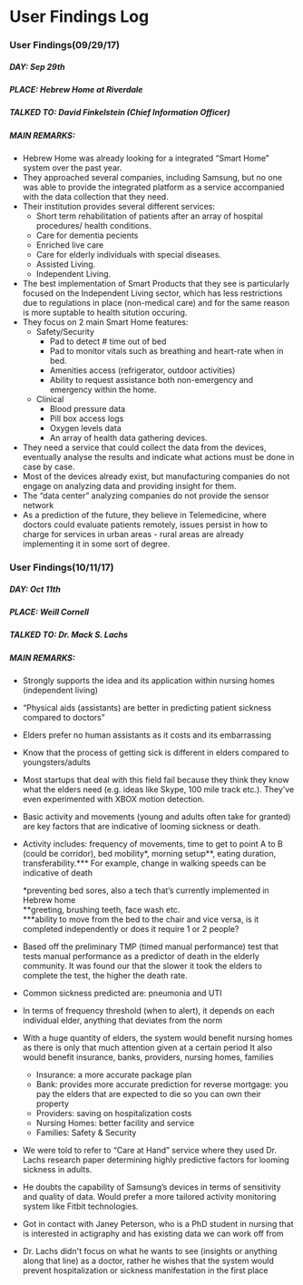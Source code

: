 # User Findings Log

### User Findings(09/29/17)

##### DAY: Sep 29th
##### PLACE: Hebrew Home at Riverdale
##### TALKED TO: David Finkelstein (Chief Information Officer)
##### MAIN REMARKS:
- Hebrew Home was already looking for a integrated “Smart Home” system over the past year.
- They approached several companies, including Samsung, but no one was able to provide the integrated platform as a service accompanied with the data collection that they need.
- Their institution provides several different services:
  - Short term rehabilitation of patients after an array of hospital procedures/ health conditions.
  - Care for dementia pecients
  - Enriched live care
  - Care for elderly individuals with special diseases.
  - Assisted Living.
  - Independent Living.
- The best implementation of Smart Products that they see is particularly focused on the Independent Living sector, which has less restrictions due to regulations in place (non-medical care) and for the same reason is more suptable to health sitution occuring.
- They focus on 2 main Smart Home features:
  - Safety/Security
    - Pad to detect # time out of bed
    - Pad to monitor vitals such as breathing and heart-rate when in bed.
    - Amenities access (refrigerator, outdoor activities)
    - Ability to request assistance both non-emergency and emergency within the home.
  - Clinical
    - Blood pressure data
    - Pill box access logs
    - Oxygen levels data
    - An array of health data gathering devices.
- They need a service that could collect the data from the devices, eventually analyse the results and indicate what actions must be done in case by case.
- Most of the devices already exist, but manufacturing companies do not engage on analyzing data and providing insight for them.
- The “data center” analyzing companies do not provide the sensor network
- As a prediction of the future, they believe in Telemedicine, where doctors could evaluate patients remotely, issues persist in how to charge for services in urban areas - rural areas are already implementing it in some sort of degree.

### User Findings(10/11/17)

##### DAY: Oct 11th
##### PLACE: Weill Cornell
##### TALKED TO: Dr. Mack S. Lachs
##### MAIN REMARKS:
 
- Strongly supports the idea and its application within nursing homes (independent living)

- “Physical aids (assistants) are better in predicting patient sickness compared to doctors”

- Elders prefer no human assistants as it costs and its embarrassing

- Know that the process of getting sick is different in elders compared to youngsters/adults

- Most startups that deal with this field fail because they think they know what the elders need (e.g. ideas like Skype, 100 mile track etc.). They’ve even experimented with XBOX motion detection.

- Basic activity and movements (young and adults often take for granted) are key factors that are indicative of looming sickness or death.
- Activity includes: frequency of movements, time to get to point A to B (could be corridor), bed mobility*, morning setup**, eating duration, transferability.*** For example, change in walking speeds can be indicative of death

  *preventing bed sores, also a tech that’s currently implemented in Hebrew home   
  **greeting, brushing teeth, face wash etc.  
  ***ability to move from the bed to the chair and vice versa, is it completed independently or does it require 1 or 2 people?

- Based off the preliminary TMP (timed manual performance) test that tests manual performance as a predictor of death in the elderly community. It was found our that the slower it took the elders to complete the test, the higher the death rate.

- Common sickness predicted are: pneumonia and UTI

- In terms of frequency threshold (when to alert), it depends on each individual elder, anything that deviates from the norm

- With a huge quantity of elders, the system would benefit nursing homes as there is only that much attention given at a certain period
It also would benefit insurance, banks, providers, nursing homes, families

  - Insurance: a more accurate package plan  
  - Bank: provides more accurate prediction for reverse mortgage: you pay the elders that are expected to die so you can own their property 
  - Providers: saving on hospitalization costs  
  - Nursing Homes: better facility and service  
  - Families: Safety & Security  

- We were told to refer to “Care at Hand” service where they used Dr. Lachs research paper determining highly predictive factors for looming sickness in adults.

- He doubts the capability of Samsung’s devices in terms of sensitivity and quality of data. Would prefer a more tailored activity monitoring system like Fitbit technologies.

- Got in contact with Janey Peterson, who is a PhD student in nursing that is interested in actigraphy and has existing data we can work off from

- Dr. Lachs didn't focus on what he wants to see (insights or anything along that line) as a doctor, rather he wishes that the system would prevent hospitalization or sickness manifestation in the first place


